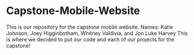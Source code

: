 # Capstone-Mobile-Website
This is our repository for the capstone mobile website. 
Names: Katie Johnson, Joey Higginbotham, Whitney Valdivia, and Jon Luke Harvey
This is where we decided to put our code and each of our projects for the capstone! 
